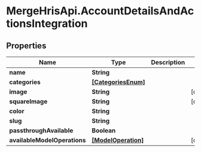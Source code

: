 # MergeHrisApi.AccountDetailsAndActionsIntegration

## Properties

Name | Type | Description | Notes
------------ | ------------- | ------------- | -------------
**name** | **String** |  | 
**categories** | [**[CategoriesEnum]**](CategoriesEnum.md) |  | 
**image** | **String** |  | [optional] 
**squareImage** | **String** |  | [optional] 
**color** | **String** |  | 
**slug** | **String** |  | 
**passthroughAvailable** | **Boolean** |  | 
**availableModelOperations** | [**[ModelOperation]**](ModelOperation.md) |  | [optional] 


